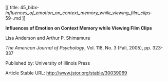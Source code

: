 [[
title: 45_bibx-_influences_of_emotion_on_context_memory_while_viewing_film_clips_-59-.md
]]

**Influences of Emotion on Context Memory while Viewing Film Clips**

  

Lisa Anderson and Arthur P. Shimamura

_The American Journal of Psychology_, Vol. 118, No. 3 \(Fall, 2005\), pp.
323-337

Published by: University of Illinois Press

Article Stable URL: <http://www.jstor.org/stable/30039069>
